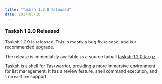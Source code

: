 ```yaml
---
title: "Tasksh 1.2.0 Released"
date: 2017-05-10
---
```


### Tasksh 1.2.0 Released 

Tasksh 1.2.0 is released.
This is mostly a bug fix release, and is a recommended upgrade.

The release is immediately available as a source tarball [tasksh-1.2.0.tar.gz](https://github.com/GothenburgBitFactory/taskshell/releases/download/v1.2.0/tasksh-1.2.0.tar.gz).

Tasksh is a shell for Taskwarrior, providing a more immersive environment for list management.
It has a review feature, shell command execution, and `libreadline` support.

